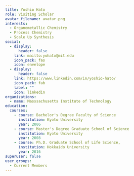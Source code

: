 ```yaml
---
title: Yoshio Hato
role: Visiting Scholar
avatar_filename: avatar.png
interests:
  - Organometallic Chemistry
  - Process Chemistry
  - Scale Up Synthesis
social:
  - display:
      header: false
    link: mailto:yohato@mit.edu
    icon_pack: fas
    icon: envelope
  - display:
      header: false
    link: https://www.linkedin.com/in/yoshio-hato/
    icon_pack: fab
    label: ""
    icon: linkedin
organizations:
  - name: Masssachusetts Institute of Technology
education:
  courses:
    - course: Bachelor's Degree Faculty of Science
      institution: Kyoto University
      year: 2006
    - course: Master's Degree Graduate School of Science
      institution: Kyoto University
      year: 2008
    - course: Ph.D. Graduate School of Life Science,
      institution: Hokkaido University
      year: 2016
superuser: false
user_groups:
  - Current Members
---
```

